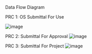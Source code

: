 Data Flow Diagram




PRC 1: OS Submittal For Use

![image](https://cloud.githubusercontent.com/assets/14626151/10350037/611b4f1a-6d07-11e5-8557-22c4a71c17c9.png)


PRC 2: Submittal For Approval
![image](https://cloud.githubusercontent.com/assets/14626151/10350136/e70d73e6-6d07-11e5-845a-901eecdcb385.png)


PRC 3: Submittal For Project
![image](https://cloud.githubusercontent.com/assets/14626151/10350255/9438a7d4-6d08-11e5-9470-f789060ebf07.png)

